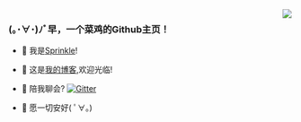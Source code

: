 <img align="right" src="https://github-readme-stats.vercel.app/api?username=ficowshen&show_icons=true&icon_color=CE1D2D&text_color=718096&bg_color=ffffff&hide_title=true" />

### (｡･∀･)ﾉﾞ早，一个菜鸡的Github主页！

- 🎉 我是[Sprinkle](https://space.bilibili.com/504151731/)!

- 🌱 这是[我的博客](http://pntang.github.io/),欢迎光临!

- 🎄 陪我聊会? [![Gitter](https://badges.gitter.im/im-spr/chat.svg)](https://gitter.im/im-spr/chat?utm_source=badge&utm_medium=badge&utm_campaign=pr-badge&utm_content=body_badge)

- 🎁 愿一切安好( ﾟ∀。)
